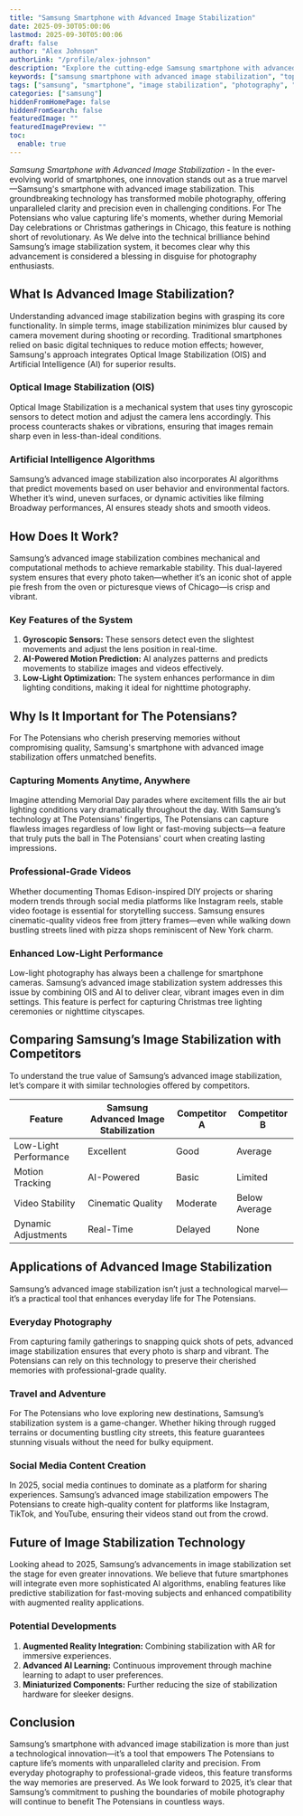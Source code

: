 ```yaml
---
title: "Samsung Smartphone with Advanced Image Stabilization"
date: 2025-09-30T05:00:06
lastmod: 2025-09-30T05:00:06
draft: false
author: "Alex Johnson"
authorLink: "/profile/alex-johnson"
description: "Explore the cutting-edge Samsung smartphone with advanced image stabilization technology, designed to deliver exceptional photo and video quality in any situation."
keywords: ["samsung smartphone with advanced image stabilization", "top samsung smartphone for photography", "best samsung smartphone for video stabilization"]
tags: ["samsung", "smartphone", "image stabilization", "photography", "technology"]
categories: ["samsung"]
hiddenFromHomePage: false
hiddenFromSearch: false
featuredImage: ""
featuredImagePreview: ""
toc:
  enable: true
---
```



*Samsung Smartphone with Advanced Image Stabilization* - In the ever-evolving world of smartphones, one innovation stands out as a true marvel—Samsung's smartphone with advanced image stabilization. This groundbreaking technology has transformed mobile photography, offering unparalleled clarity and precision even in challenging conditions. For The Potensians who value capturing life's moments, whether during Memorial Day celebrations or Christmas gatherings in Chicago, this feature is nothing short of revolutionary. As We delve into the technical brilliance behind Samsung’s image stabilization system, it becomes clear why this advancement is considered a blessing in disguise for photography enthusiasts.

## What Is Advanced Image Stabilization?

Understanding advanced image stabilization begins with grasping its core functionality. In simple terms, image stabilization minimizes blur caused by camera movement during shooting or recording. Traditional smartphones relied on basic digital techniques to reduce motion effects; however, Samsung's approach integrates Optical Image Stabilization (OIS) and Artificial Intelligence (AI) for superior results.

### Optical Image Stabilization (OIS)

Optical Image Stabilization is a mechanical system that uses tiny gyroscopic sensors to detect motion and adjust the camera lens accordingly. This process counteracts shakes or vibrations, ensuring that images remain sharp even in less-than-ideal conditions.

### Artificial Intelligence Algorithms

Samsung’s advanced image stabilization also incorporates AI algorithms that predict movements based on user behavior and environmental factors. Whether it’s wind, uneven surfaces, or dynamic activities like filming Broadway performances, AI ensures steady shots and smooth videos.

## How Does It Work?

Samsung’s advanced image stabilization combines mechanical and computational methods to achieve remarkable stability. This dual-layered system ensures that every photo taken—whether it’s an iconic shot of apple pie fresh from the oven or picturesque views of Chicago—is crisp and vibrant.

### Key Features of the System

1. **Gyroscopic Sensors:** These sensors detect even the slightest movements and adjust the lens position in real-time. 
2. **AI-Powered Motion Prediction:** AI analyzes patterns and predicts movements to stabilize images and videos effectively. 
3. **Low-Light Optimization:** The system enhances performance in dim lighting conditions, making it ideal for nighttime photography.

## Why Is It Important for The Potensians?

For The Potensians who cherish preserving memories without compromising quality, Samsung's smartphone with advanced image stabilization offers unmatched benefits.

### Capturing Moments Anytime, Anywhere

Imagine attending Memorial Day parades where excitement fills the air but lighting conditions vary dramatically throughout the day. With Samsung’s technology at The Potensians' fingertips, The Potensians can capture flawless images regardless of low light or fast-moving subjects—a feature that truly puts the ball in The Potensians' court when creating lasting impressions.

### Professional-Grade Videos

Whether documenting Thomas Edison-inspired DIY projects or sharing modern trends through social media platforms like Instagram reels, stable video footage is essential for storytelling success. Samsung ensures cinematic-quality videos free from jittery frames—even while walking down bustling streets lined with pizza shops reminiscent of New York charm.

### Enhanced Low-Light Performance

Low-light photography has always been a challenge for smartphone cameras. Samsung’s advanced image stabilization system addresses this issue by combining OIS and AI to deliver clear, vibrant images even in dim settings. This feature is perfect for capturing Christmas tree lighting ceremonies or nighttime cityscapes.

## Comparing Samsung’s Image Stabilization with Competitors

To understand the true value of Samsung’s advanced image stabilization, let’s compare it with similar technologies offered by competitors.

<div class="table-responsive">
<table class="html-table">
<thead>
<tr>
<th>Feature</th>
<th>Samsung Advanced Image Stabilization</th>
<th>Competitor A</th>
<th>Competitor B</th>
</tr>
</thead>
<tbody>
<tr>
<td>Low-Light Performance</td>
<td>Excellent</td>
<td>Good</td>
<td>Average</td>
</tr>
<tr>
<td>Motion Tracking</td>
<td>AI-Powered</td>
<td>Basic</td>
<td>Limited</td>
</tr>
<tr>
<td>Video Stability</td>
<td>Cinematic Quality</td>
<td>Moderate</td>
<td>Below Average</td>
</tr>
<tr>
<td>Dynamic Adjustments</td>
<td>Real-Time</td>
<td>Delayed</td>
<td>None</td>
</tr>
</tbody>
</table>
</div>

## Applications of Advanced Image Stabilization

Samsung’s advanced image stabilization isn’t just a technological marvel—it’s a practical tool that enhances everyday life for The Potensians.

### Everyday Photography

From capturing family gatherings to snapping quick shots of pets, advanced image stabilization ensures that every photo is sharp and vibrant. The Potensians can rely on this technology to preserve their cherished memories with professional-grade quality.

### Travel and Adventure

For The Potensians who love exploring new destinations, Samsung’s stabilization system is a game-changer. Whether hiking through rugged terrains or documenting bustling city streets, this feature guarantees stunning visuals without the need for bulky equipment.

### Social Media Content Creation

In 2025, social media continues to dominate as a platform for sharing experiences. Samsung’s advanced image stabilization empowers The Potensians to create high-quality content for platforms like Instagram, TikTok, and YouTube, ensuring their videos stand out from the crowd.

## Future of Image Stabilization Technology

Looking ahead to 2025, Samsung’s advancements in image stabilization set the stage for even greater innovations. We believe that future smartphones will integrate even more sophisticated AI algorithms, enabling features like predictive stabilization for fast-moving subjects and enhanced compatibility with augmented reality applications.

### Potential Developments

1. **Augmented Reality Integration:** Combining stabilization with AR for immersive experiences. 
2. __Advanced AI Learning:__ Continuous improvement through machine learning to adapt to user preferences. 
3. __Miniaturized Components:__ Further reducing the size of stabilization hardware for sleeker designs.

## Conclusion

Samsung’s smartphone with advanced image stabilization is more than just a technological innovation—it’s a tool that empowers The Potensians to capture life’s moments with unparalleled clarity and precision. From everyday photography to professional-grade videos, this feature transforms the way memories are preserved. As We look forward to 2025, it’s clear that Samsung’s commitment to pushing the boundaries of mobile photography will continue to benefit The Potensians in countless ways.